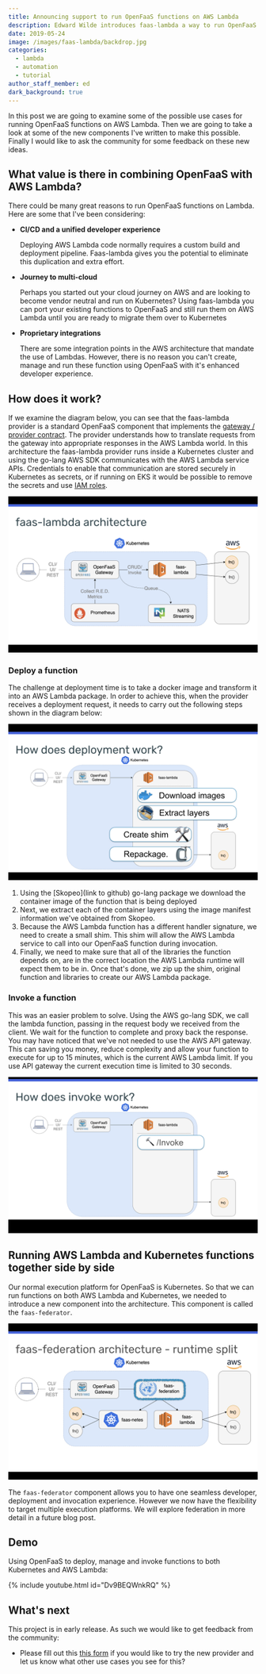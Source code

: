 ```yaml
---
title: Announcing support to run OpenFaaS functions on AWS Lambda
description: Edward Wilde introduces faas-lambda a way to run OpenFaaS functions on AWS Lambda. Learn how simple container based functions can be deployed to AWS Lambda and Kubernetes with one seamless developer experience
date: 2019-05-24
image: /images/faas-lambda/backdrop.jpg
categories:
  - lambda
  - automation
  - tutorial
author_staff_member: ed
dark_background: true
---
```


In this post we are going to examine some of the possible use cases for running OpenFaaS functions on AWS Lambda.
Then we are going to take a look at some of the new components I've written to make this possible.
Finally I would like to ask the community for some feedback on these new ideas.


## What value is there in combining OpenFaaS with AWS Lambda?

There could be many great reasons to run OpenFaaS functions on Lambda. Here are some that I've
been considering:

- **CI/CD and a unified developer experience**
 
  
  Deploying AWS Lambda code normally requires a custom build and deployment pipeline. 
Faas-lambda gives you the potential to eliminate this duplication and extra effort.



- **Journey to multi-cloud**
  
  
  Perhaps you started out your cloud journey on AWS and are looking to become vendor neutral and run
on Kubernetes? Using faas-lambda you can port your existing functions to OpenFaaS and still run them on AWS Lambda
until you are ready to migrate them over to Kubernetes



- **Proprietary integrations**

  
  There are some integration points in the AWS architecture that mandate the use of Lambdas. 
However, there is no reason you can't create, manage and run these function using OpenFaaS with it's enhanced
developer experience.


## How does it work?
If we examine the diagram below, you can see that the
faas-lambda provider is a standard OpenFaaS component that implements the [gateway / provider contract](link).
The provider understands how to translate requests from the gateway into appropriate 
responses in the AWS Lambda world. In this architecture the faas-lambda provider runs inside a Kubernetes cluster
and using the go-lang AWS SDK communicates with the AWS Lambda service APIs. Credentials to enable that communication
are stored securely in Kubernetes as secrets, or if running on EKS it would be possible to remove the secrets and
use [IAM roles](https://github.com/uswitch/kiam).

![the faas-lambda provider architecture](/images/faas-lambda/faas-lambda-provider.png)

### Deploy a function
The challenge at deployment time is to take a docker image and transform it into an AWS Lambda package.
In order to achieve this, when the provider receives a deployment request, 
it needs to carry out the following steps shown in the diagram below:

![deploying a container using the faas-lambda provider](/images/faas-lambda/faas-lambda-deploy.png)

1. Using the [Skopeo](link to github) go-lang package we download the container image of the function
that is being deployed
2. Next, we extract each of the container layers using the image manifest information we've obtained from Skopeo.
3. Because the AWS Lambda function has a different handler signature, we need to create a small shim. 
This shim will allow the AWS Lambda service to call into our OpenFaaS function during invocation.
4. Finally, we need to make sure that all of the libraries the function depends on, are in the correct location
the AWS Lambda runtime will expect them to be in. Once that's done, we zip up the shim, original function
and libraries to create our AWS Lambda package.

### Invoke a function
This was an easier problem to solve. Using the AWS go-lang SDK, we call the lambda function, 
passing in the request body we received from the client. We wait for the function to complete and proxy back the response. 
You may have noticed that we've not needed to use the AWS API gateway. This can saving you money, reduce complexity
and allow your function to execute for up to 15 minutes, which is the current AWS Lambda limit. If you use API gateway the current
execution time is limited to 30 seconds. 

![invoking an OpenFaaS function on AWS Lambda](/images/faas-lambda/faas-lambda-invoke.png)

## Running AWS Lambda and Kubernetes functions together side by side
Our normal execution platform for OpenFaaS is Kubernetes. So that we can run functions on both AWS Lambda and Kubernetes, 
we needed to introduce a new component into the architecture. This component is called the
`faas-federator`.

![enable multiple execution platform with faas-federator](/images/faas-lambda/faas-federation-provider.png) 

The `faas-federator` component allows you to have one seamless developer, deployment and invocation experience. However we now have
the flexibility to target multiple execution platforms. We will explore federation in more detail in a future blog post. 

## Demo
Using OpenFaaS to deploy, manage and invoke functions to both Kubernetes and AWS Lambda:

{% include youtube.html id="Dv9BEQWnkRQ" %}

## What's next
This project is in early release. As such we would like to get feedback from the community:

- Please fill out this [this form](https://docs.google.com/forms/d/e/1FAIpQLSe9AfH-uCuK_tUeeRQWLe7_Ti-lbMF5iynwbdfszmB9NEttow/viewform) if you would like to try the new provider and let us know what other use cases you see for this?